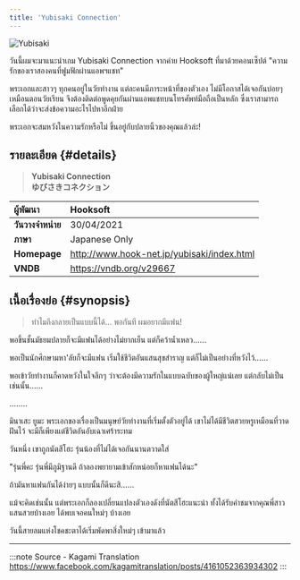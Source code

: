 ```yaml
---
title: 'Yubisaki Connection'
---
```


![Yubisaki](https://res.cloudinary.com/kagamiweb/image/upload/v1631601484/visualnovel/preview/yubisaki.jpg)

วันนี้ผมจะมาแนะนำเกม Yubisaki Connection จากค่าย Hooksoft ที่มาด้วยคอนเซ็ปต์ "ความรักของเราสองคนที่ฟูมฟักผ่านแอพฯแชท"

พระเอกและสาวๆ ทุกคนอยู่ในวัยทำงาน แต่ละคนมีภาระหน้าที่ของตัวเอง ไม่มีโอกาสได้เจอกันบ่อยๆ เหมือนตอนวัยเรียน จึงต้องติดต่อพูดคุยกันผ่านแอพแชทบนโทรศัพท์มือถือเป็นหลัก ซึ่งเราสามารถเลือกได้ว่าจะส่งข้อความอะไรไปหาอีกฝ่าย

พระเอกจะสมหวังในความรักหรือไม่ ขึ้นอยู่กับปลายนิ้วของคุณแล้วล่ะ!

## รายละเอียด {#details}

> **Yubisaki Connection**  
> **ゆびさきコネクション**

| ผู้พัฒนา | Hooksoft |
| :---- | :---- |
| **วันวางจำหน่าย** | 30/04/2021 |
| **ภาษา** | Japanese Only |
| **Homepage** | http://www.hook-net.jp/yubisaki/index.html |
| **VNDB** | https://vndb.org/v29667 |

## เนื้อเรื่องย่อ {#synopsis}

> ทำไมถึงกลายเป็นแบบนี้ได้...
> พอกันที ผมอยากมีแฟน!

พอขึ้นชั้นมัธยมปลายก็จะมีแฟนได้อย่างไม่ยากเย็น แต่ก็คว้าน้ำเหลว......

พอเป็นนักศึกษามหา'ลัยก็จะมีแฟน เริ่มใช้ชีวิตอันแสนสุขสำราญ แต่ก็ไม่เป็นอย่างที่หวังไว้......

พอเข้าวัยทำงานก็คาดหวังในใจลึกๆ ว่าจะต้องมีความรักในแบบฉบับของผู้ใหญ่แน่เลย แต่กลับไม่เป็นเช่นนั้น......

........

มินาเสะ ยูมะ พระเอกของเรื่องเป็นมนุษย์วัยทำงานที่เริ่มตั้งตัวอยู่ได้ เขาไม่ได้มีชีวิตสวยหรูเหมือนที่วาดฝันไว้ จะมีก็เพียงแต่ชีวิตอันอับเฉาเศร้าระทม

วันหนึ่ง เขาถูกนัตสึโฮะ รุ่นน้องที่ไม่ได้เจอกันนานตวาดใส่

"รุ่นพี่คะ รุ่นพี่มีภูมิฐานดี ถ้าลองพยายามเข้าสักหน่อยก็หาแฟนได้นะ"

ถ้ามันหาแฟนกันได้ง่ายๆ แบบนั้นก็ดีนะสิ......

แม้จะคิดเช่นนั้น แต่พระเอกก็ลองเปลี่ยนแปลงตัวเองดังที่นัตสึโฮะแนะนำ ทั้งได้รับคำชมจากคุณพี่สาวแสนสวยบ้างเอย ได้พบเจอคนใหม่ๆ บ้างเอย 

วันนี้สายลมแห่งโชคชะตาได้เริ่มพัดพาสิ่งใหม่ๆ เข้ามาแล้ว

---
:::note Source - Kagami Translation
https://www.facebook.com/kagamitranslation/posts/4161052363934302
:::